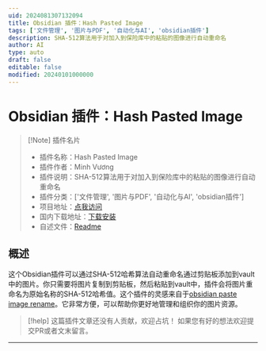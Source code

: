 ```yaml
---
uid: 2024081307132094
title: Obsidian 插件：Hash Pasted Image
tags: ['文件管理', '图片与PDF', '自动化与AI', 'obsidian插件']
description: SHA-512算法用于对加入到保险库中的粘贴的图像进行自动重命名
author: AI
type: auto
draft: false
editable: false
modified: 20240101000000
---
```


# Obsidian 插件：Hash Pasted Image

> [!Note] 插件名片
> - 插件名称：Hash Pasted Image
> - 插件作者：Minh Vương
> - 插件说明：SHA-512算法用于对加入到保险库中的粘贴的图像进行自动重命名
> - 插件分类：['文件管理', '图片与PDF', '自动化与AI', 'obsidian插件']
> - 项目地址：[点我访问](https://github.com/hardingadonis/hash-pasted-image)
> - 国内下载地址：[下载安装](https://pkmer.cn/products/plugin/pluginMarket/?hash-pasted-image)
> - 自述文件：[Readme](https://ghproxy.net/https://raw.githubusercontent.com/hardingadonis/hash-pasted-image/main/README.md)



## 概述

这个Obsidian插件可以通过SHA-512哈希算法自动重命名通过剪贴板添加到vault中的图片。你只需要将图片复制到剪贴板，然后粘贴到vault中，插件会将图片重命名为原始名称的SHA-512哈希值。这个插件的灵感来自于[obsidian paste image rename](https://github.com/reorx/obsidian-paste-image-rename)。它非常方便，可以帮助你更好地管理和组织你的图片资源。


> [!help] 
> 这篇插件文章还没有人贡献，欢迎占坑！
> 如果您有好的想法欢迎提交PR或者文末留言。
> 

---



